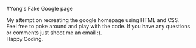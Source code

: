 #Yong's Fake Google page

My attempt on recreating the google homepage using HTML and CSS.  
Feel free to poke around and play with the code.
If you have any questions or comments just shoot me an email :).  
Happy Coding.  